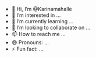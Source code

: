 - 👋 Hi, I’m @Karinamahalle
- 👀 I’m interested in ...
- 🌱 I’m currently learning ...
- 💞️ I’m looking to collaborate on ...
- 📫 How to reach me ...
- 😄 Pronouns: ...
- ⚡ Fun fact: ...

<!---
Karinamahalle is a ✨ special ✨ repository because its `README.md` (this file) appears on your GitHub profile.
You can click the Preview link to take a look at your changes.
--->
